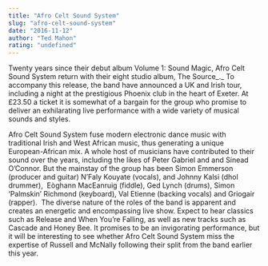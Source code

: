 ```yaml
---
title: "Afro Celt Sound System"
slug: "afro-celt-sound-system"
date: "2016-11-12"
author: "Ted Mahon"
rating: "undefined"
---
```


Twenty years since their debut album Volume 1: Sound Magic, Afro Celt Sound System return with their eight studio album, The Source_._ To accompany this release, the band have announced a UK and Irish tour, including a night at the prestigious Phoenix club in the heart of Exeter. At £23.50 a ticket it is somewhat of a bargain for the group who promise to deliver an exhilarating live performance with a wide variety of musical sounds and styles.

Afro Celt Sound System fuse modern electronic dance music with traditional Irish and West African music, thus generating a unique European-African mix. A whole host of musicians have contributed to their sound over the years, including the likes of Peter Gabriel and and Sinead O’Connor. But the mainstay of the group has been Simon Emmerson (producer and guitar) N’Faly Kouyate (vocals), and Johnny Kalsi (dhol drummer),  Eòghann MacEanruig (fiddle), Ged Lynch (drums), Simon ‘Palmskin’ Richmond (keyboard), Val Etienne (backing vocals) and Griogair (rapper).  The diverse nature of the roles of the band is apparent and creates an energetic and encompassing live show. Expect to hear classics such as Release and When You’re Falling, as well as new tracks such as Cascade and Honey Bee. It promises to be an invigorating performance, but it will be interesting to see whether Afro Celt Sound System miss the expertise of Russell and McNally following their split from the band earlier this year.

